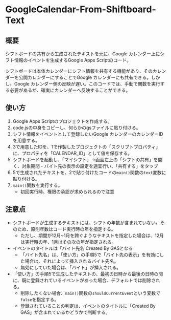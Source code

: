 # GoogleCalendar-From-Shiftboard-Text
## 概要
シフトボードの共有から生成されたテキストを元に、Google カレンダー上にシフト情報のイベントを生成するGoogle Apps Scriptのコード。

シフトボードは本体カレンダーにシフト情報を共有する機能があり、そのカレンダーを公開カレンダーにすることでGoogle カレンダーにも共有できる。しかし、Google カレンダー側の反映が遅い。このコードでは、手動で関数を実行する必要があるが、確実にカレンダーへ反映することができる。

## 使い方
1. Google Apps Scriptのプロジェクトを作成する。
2. code.jsの中身をコピーし、何らかのgsファイルに貼り付ける。
3. シフト情報をイベントとして登録したいGoogle カレンダーのカレンダーIDを用意する。
4. 3で用意したIDを、1で作製したプロジェクトの「スクリプトプロパティ」に、プロパティを「CALENDAR_ID」として値を保存する。
5. シフトボードを起動し、「マイシフト」→画面左上の「シフトの共有」を開く、対象期間・バイト先の表示の設定を適宜行い、「共有する」をタップ
6. 5で生成されたテキストを、2で貼り付けたコードの`main()`関数の`text`変数に貼り付ける。
7. `main()`関数を実行する。
   - 初回実行時、権限の承認が求められるので注意

## 注意点
- シフトボードが生成するテキストには、シフトの年数が含まれていない。そのため、原則年数はコード実行時の年を指定する。
   - ただし、期間が12月~1月を跨ぐようなテキストを指定した場合は、12月は実行時の年、1月はその次の年が指定される。
- イベントのタイトルは「バイト先名 Created By GASとなる
   - 「バイト先名」は、「使い方」の手順5で「バイト先の表示」を有効にした場合は、それによって挿入されるバイト先名。
   - 無効にしていた場合は、「バイト」が挿入される。
- 「使い方」の手順5で生成したテキストの、最初の日時から最後の日時の間に、既に登録されているイベントがあった場合、デフォルトでは削除される。
   - 削除したくない場合、`main()`関数の`shouldCurrentEvent`という変数で`false`を指定する。
   - 登録されていることの判定は、イベントのタイトルに「Created By GAS」が含まれているかどうかで判断する。